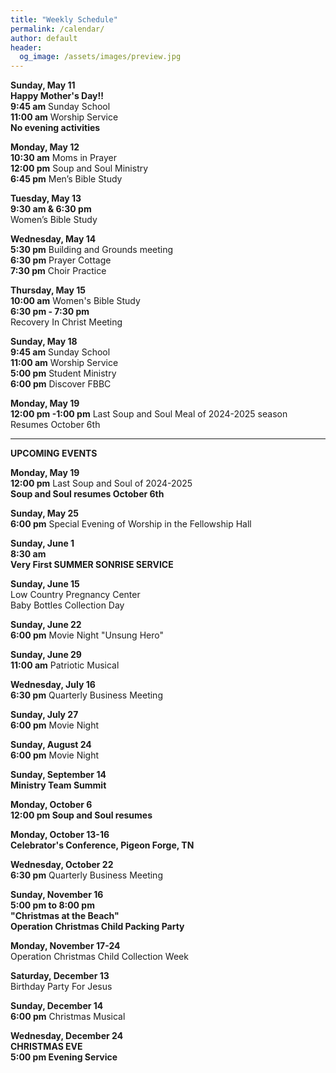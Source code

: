 ```yaml
---
title: "Weekly Schedule"
permalink: /calendar/
author: default
header:
  og_image: /assets/images/preview.jpg
---
```


<!--
**Example Day**
[10:00 am] Two Spaces At The End Of The Line ->
-->
**Sunday, May 11**   
**Happy Mother's Day!!**  
 **9:45 am** Sunday School  
**11:00 am** Worship Service   
**No evening activities** 

  
 

**Monday, May 12**  
**10:30 am**  Moms in Prayer  
**12:00 pm**  Soup and Soul Ministry  
 **6:45 pm**  Men’s Bible Study  

**Tuesday, May 13**   
 **9:30 am & 6:30 pm**  
 Women’s Bible Study   
 
  
 
**Wednesday, May 14**  
 **5:30 pm**  Building and Grounds meeting  
 **6:30 pm** Prayer Cottage  
 **7:30 pm**  Choir Practice

**Thursday, May 15**  
**10:00 am** Women's Bible Study   
**6:30 pm - 7:30 pm**   
Recovery In Christ Meeting   

**Sunday, May 18**  
**9:45 am** Sunday School  
**11:00 am** Worship Service  
**5:00 pm** Student Ministry  
**6:00 pm** Discover FBBC


 
**Monday, May 19**    
**12:00 pm -1:00 pm**
Last Soup and Soul Meal of 2024-2025 season  
Resumes October 6th 

<hr>  

  **UPCOMING EVENTS**  


  **Monday, May 19**  
  **12:00 pm** Last Soup and Soul of 2024-2025  
  **Soup and Soul resumes October 6th**

  **Sunday, May 25**  
  **6:00 pm** Special Evening of Worship in the Fellowship Hall  

  
    
  

  **Sunday, June 1**  
  **8:30 am**  
  **Very First SUMMER SONRISE SERVICE**  

  **Sunday, June 15**  
  Low Country Pregnancy Center  
  Baby Bottles Collection Day


  **Sunday, June 22**  
  **6:00 pm** Movie Night "Unsung Hero"  

  **Sunday, June 29**  
  **11:00 am**  Patriotic Musical 

  **Wednesday, July 16**  
  **6:30 pm** Quarterly Business Meeting  

  **Sunday, July 27**  
  **6:00 pm** Movie Night  

  **Sunday, August 24**  
  **6:00 pm** Movie Night  

  **Sunday, September 14**  
  **Ministry Team Summit**  

  **Monday, October 6**  
  **12:00 pm Soup and Soul resumes**

  **Monday, October 13-16**  
  **Celebrator's Conference, Pigeon Forge, TN**

  **Wednesday, October 22**  
  **6:30 pm** Quarterly Business Meeting  

  **Sunday, November 16**  
  **5:00 pm to 8:00 pm**  
  **"Christmas at the Beach"**  
  **Operation Christmas Child Packing Party**  

  **Monday, November 17-24**  
  Operation Christmas Child Collection Week  

  **Saturday, December 13**  
  Birthday Party For Jesus  

  **Sunday, December 14**  
  **6:00 pm** Christmas Musical  

  **Wednesday, December 24**  
  **CHRISTMAS EVE**  
  **5:00 pm Evening Service**

    

    



<!--

# Special Events

**Movie Night**
"The Jesus Revolution"
Sunday, June 23 at 6:00 pm
_Free admission, popcorn, and drinks_

![Jesus Revolution](/assets/images/jesus_revolution.png)

-->
